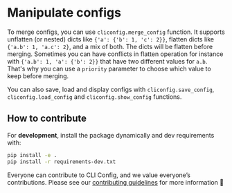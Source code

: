 # Manipulate configs

To merge configs, you can use `cliconfig.merge_config` function.
It supports unflatten (or nested) dicts like `{'a': {'b': 1, 'c': 2}}`,
flatten dicts like `{'a.b': 1, 'a.c': 2}`, and a mix of both. The dicts will be flatten
before merging. Sometimes you can have conflicts in flatten operation for instance with
`{'a.b': 1, 'a': {'b': 2}}` that have two different values for `a.b`. That's why you
can use a `priority` parameter to choose which value to keep before merging.

You can also save, load and display configs with `cliconfig.save_config`,
`cliconfig.load_config` and `cliconfig.show_config` functions.

## How to contribute

For **development**, install the package dynamically and dev requirements with:

```bash
pip install -e .
pip install -r requirements-dev.txt
```

Everyone can contribute to CLI Config, and we value everyone’s contributions.
Please see our
[contributing guidelines](https://github.com/valentingol/cliconfig/blob/main/CONTRIBUTING.md)
for more information 🤗
